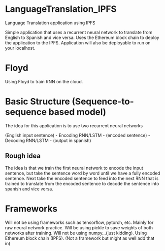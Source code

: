 # LanguageTranslation_IPFS

Language Translation application using IPFS

Simple application that uses a recurrent neural network to translate from English to Spanish and vice versa.
Uses the Ethereum block chain to deploy the application to the IPFS.
Application will also be deployable to run on your localhost.

# Floyd

Using Floyd to train RNN on the cloud.

# Basic Structure (Sequence-to-sequence based model)

The idea for this application is to use two recurrent neural networks

(English input sentence) - Encoding RNN/LSTM - (encoded sentence) - Decoding RNN/LSTM - (output in spanish)

## Rough idea

The idea is that we train the first neural network to encode the input sentence, but take the sentence word by word until we have a fully encoded sentence. Next take the encoded sentence to feed into the next RNN that is trained to translate from the encoded sentence to decode the sentence into spanish and vice versa.

# Frameworks

Will not be using frameworks such as tensorflow, pytorch, etc.
Mainly for raw neural network practice.
Will be using pickle to save weights of both networks after training.
Will not be using numpy...(just kidding).
Using Ethereum block chain (IPFS). (Not a framework but might as well add that in)